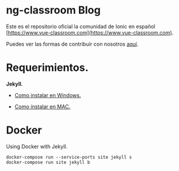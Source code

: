 # ng-classroom Blog

Este es el repositorio oficial la comunidad de Ionic en español [https://www.vue-classroom.com](https://www.vue-classroom.com).

Puedes ver las formas de contribuir con nosotros [aquí](https://github.com/vue-classroom/vue-classroom.github.io/blob/master/.github/CONTRIBUTING.md).

# Requerimientos.

**Jekyll.**

- [Como instalar en Windows.](https://jekyllrb.com/docs/windows/)

- [Como instalar en MAC.](https://jekyllrb.com/docs/installation/#macOS)


# Docker

Using Docker with Jekyll.

````
docker-compose run --service-ports site jekyll s
docker-compose run site jekyll b
````


